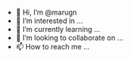 - 👋 Hi, I’m @marugn
- 👀 I’m interested in ...
- 🌱 I’m currently learning ...
- 💞️ I’m looking to collaborate on ...
- 📫 How to reach me ...

<!---
marugn/marugn is a ✨ special ✨ repository because its `README.md` (this file) appears on your GitHub profile.
You can click the Preview link to take a look at your changes.
--->
